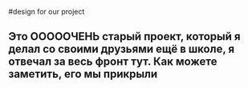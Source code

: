 #design for our project

## Это ОООООЧЕНЬ старый проект, который я делал со своими друзьями ещё в школе, я отвечал за весь фронт тут. Как можете заметить, его мы прикрыли
